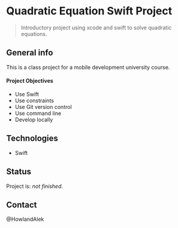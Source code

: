 # Quadratic Equation Swift Project

> Introductory project using xcode and swift to solve quadratic equations.

## General info

This is a class project for a mobile development university course.

#### Project Objectives

- Use Swift
- Use constraints
- Use Git version control
- Use command line
- Develop locally

## Technologies

- Swift

## Status

Project is: _not finished_.

## Contact

@HowlandAlek

